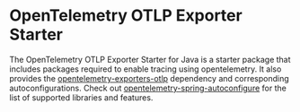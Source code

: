 # OpenTelemetry OTLP Exporter Starter

The OpenTelemetry OTLP Exporter Starter for Java is a starter package that includes packages required to enable tracing using opentelemetry. It also provides the [opentelemetry-exporters-otlp](https://github.com/open-telemetry/opentelemetry-java/tree/master/exporters/otlp) dependency and corresponding autoconfigurations.  Check out [opentelemetry-spring-autoconfigure](../spring-boot-autoconfigure/README.md#features) for the list of supported libraries and features. 